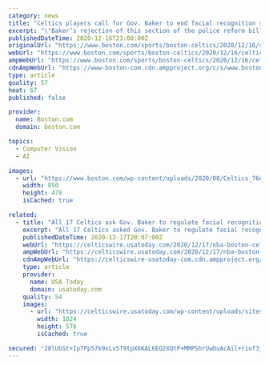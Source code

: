 ```yaml
---
category: news
title: "Celtics players call for Gov. Baker to end facial recognition surveillance"
excerpt: "\"Baker’s rejection of this section of the police reform bill is deeply troubling because this technology supercharges racial profiling by police.\""
publishedDateTime: 2020-12-16T23:08:00Z
originalUrl: "https://www.boston.com/sports/boston-celtics/2020/12/16/celtics-players-call-for-massachusetts-governor-charlie-baker-face-recognition-surveillance"
webUrl: "https://www.boston.com/sports/boston-celtics/2020/12/16/celtics-players-call-for-massachusetts-governor-charlie-baker-face-recognition-surveillance"
ampWebUrl: "https://www.boston.com/sports/boston-celtics/2020/12/16/celtics-players-call-for-massachusetts-governor-charlie-baker-face-recognition-surveillance/amp"
cdnAmpWebUrl: "https://www-boston-com.cdn.ampproject.org/c/s/www.boston.com/sports/boston-celtics/2020/12/16/celtics-players-call-for-massachusetts-governor-charlie-baker-face-recognition-surveillance/amp"
type: article
quality: 57
heat: 67
published: false

provider:
  name: Boston.com
  domain: boston.com

topics:
  - Computer Vision
  - AI

images:
  - url: "https://www.boston.com/wp-content/uploads/2020/08/Celtics_76ers_Basketball_90482-850x478.jpg"
    width: 850
    height: 478
    isCached: true

related:
  - title: "All 17 Celtics ask Gov. Baker to regulate facial recognition tech use for police"
    excerpt: "All 17 Celtics asked Gov. Baker to regulate facial recognition tech use by police that misidentified 2 of them as criminals."
    publishedDateTime: 2020-12-17T20:07:00Z
    webUrl: "https://celticswire.usatoday.com/2020/12/17/nba-boston-celtics-facial-recognition-technology-nope-opinion/"
    ampWebUrl: "https://celticswire.usatoday.com/2020/12/17/nba-boston-celtics-facial-recognition-technology-nope-opinion/amp/"
    cdnAmpWebUrl: "https://celticswire-usatoday-com.cdn.ampproject.org/c/s/celticswire.usatoday.com/2020/12/17/nba-boston-celtics-facial-recognition-technology-nope-opinion/amp/"
    type: article
    provider:
      name: USA Today
      domain: usatoday.com
    quality: 54
    images:
      - url: "https://celticswire.usatoday.com/wp-content/uploads/sites/39/2020/12/a0ed47533e284fcba4dcac6dda6e5df3-e1607981981837.jpg?w=1024&h=576&crop=1"
        width: 1024
        height: 576
        isCached: true

secured: "28lUGSt+IpTPp57k9xLx5T9tpX6KAL6EQ2XQtP+MMPShrUwOuAcAil+riof3jsX6hHfiyP7vZIt/buvh5mzdIYruovORXCf0hovgznBhVsveS/Ce2Dvriw1XbVGbwPKPSNSdUjVrju4nPu7VhZgzkXumdsPBrvrOhwHBQUuTStSNBTInTIqSr2nyEm6FmomqvvBnQH2OexmQsxQ4+6nkj04iCV4F/kP09TM72+6AQ37zyUsQ7gVJAjmk+zqcNSykbmxgfsWA2pboWdF4xkQ+fP3C9/Wd6vBCN7svTVrhdLxMZgclfW0z55n+4zwqTpY/TechOB8GfOCUafqgKrz7zqS5kVGkdbvCYNBgYEmsRZM=;FCiqgQ4kAEw8Sv3ZXXbL1Q=="
---
```


